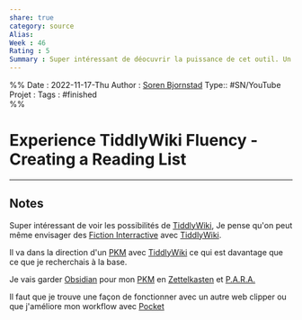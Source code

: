 ```yaml
---
share: true 
category: source
Alias:
Week : 46
Rating : 5
Summary : Super intéressant de déocuvrir la puissance de cet outil. Un peu en dehors de ce que je pensais faire (web clipping) mais donne envie d'utiliser cet outil pour des Fictions Interractives
---
```

%%
Date : 2022-11-17-Thu
Author : [Soren Bjornstad](Soren%20Bjornstad.md)
Type:: #SN/YouTube  
Projet : 
Tags :  #finished  
%%
# Experience TiddlyWiki Fluency - Creating a Reading List


***

## Notes

Super intéressant de voir les possibilités de [TiddlyWiki](TiddlyWiki.md), Je pense qu'on peut même envisager des [Fiction Interractive](Fiction%20Interractive.md) avec [TiddlyWiki](TiddlyWiki.md).

Il va dans la direction d'un [PKM](../seeds/PKM.md) avec [TiddlyWiki](TiddlyWiki.md) ce qui est davantage que ce que je recherchais à la base. 

Je vais garder [Obsidian](Obsidian.md) pour mon [PKM](../seeds/PKM.md) en [Zettelkasten](M%C3%A9thode%20Zettelkasten.md) et [P.A.R.A.](P.A.R.A..md) 

Il faut que je trouve une façon de fonctionner avec un autre web clipper ou que j'améliore mon workflow avec [Pocket](Pocket.md)

